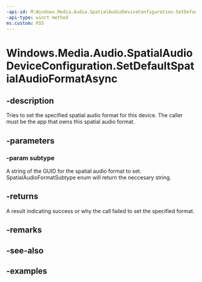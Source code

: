 ```yaml
---
-api-id: M:Windows.Media.Audio.SpatialAudioDeviceConfiguration.SetDefaultSpatialAudioFormatAsync(System.String)
-api-type: winrt method
ms.custom: RS5
---
```


<!-- Method syntax.
public IAsyncOperation<SetDefaultSpatialAudioFormatResult> SpatialAudioDeviceConfiguration.SetDefaultSpatialAudioFormatAsync(String subtype)
-->

# Windows.Media.Audio.SpatialAudioDeviceConfiguration.SetDefaultSpatialAudioFormatAsync

## -description
Tries to set the specified spatial audio format for this device. The caller must be the app that owns this spatial audio format.

## -parameters
### -param subtype
A string of the GUID for the spatial audio format to set. SpatialAudioFormatSubtype enum will return the neccesary string.

## -returns
A result indicating success or why the call failed to set the specified format.

## -remarks

## -see-also

## -examples

